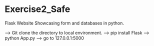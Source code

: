 # Exercise2_Safe
 Flask Website Showcasing form and databases in python.

 --> Git clone the directory to local environment.
 --> pip install Flask
 --> python App.py
 --> go to 127.0.0.1:5000
 
